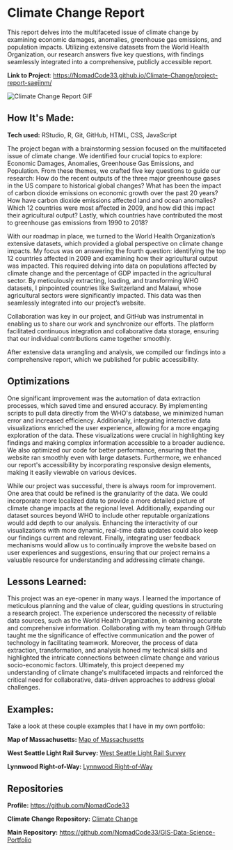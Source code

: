 # Climate Change Report
This report delves into the multifaceted issue of climate change by examining economic damages, anomalies, greenhouse gas emissions, and population impacts. Utilizing extensive datasets from the World Health Organization, our research answers five key questions, with findings seamlessly integrated into a comprehensive, publicly accessible report.

**Link to Project**: https://NomadCode33.github.io/Climate-Change/project-report-saejinm/

<img src="https://github.com/NomadCode33/git-lfs/blob/main/Climate%20Change%20Report.gif" img alt = "Climate Change Report GIF"/>

## How It's Made:

**Tech used:** RStudio, R, Git, GitHub, HTML, CSS, JavaScript 

The project began with a brainstorming session focused on the multifaceted issue of climate change. We identified four crucial topics to explore: Economic Damages, Anomalies, Greenhouse Gas Emissions, and Population. From these themes, we crafted five key questions to guide our research: How do the recent outputs of the three major greenhouse gases in the US compare to historical global changes? What has been the impact of carbon dioxide emissions on economic growth over the past 20 years? How have carbon dioxide emissions affected land and ocean anomalies? Which 12 countries were most affected in 2009, and how did this impact their agricultural output? Lastly, which countries have contributed the most to greenhouse gas emissions from 1990 to 2018?

With our roadmap in place, we turned to the World Health Organization’s extensive datasets, which provided a global perspective on climate change impacts. My focus was on answering the fourth question: identifying the top 12 countries affected in 2009 and examining how their agricultural output was impacted. This required delving into data on populations affected by climate change and the percentage of GDP impacted in the agricultural sector. By meticulously extracting, loading, and transforming WHO datasets, I pinpointed countries like Switzerland and Malawi, whose agricultural sectors were significantly impacted. This data was then seamlessly integrated into our project’s website.

Collaboration was key in our project, and GitHub was instrumental in enabling us to share our work and synchronize our efforts. The platform facilitated continuous integration and collaborative data storage, ensuring that our individual contributions came together smoothly.

After extensive data wrangling and analysis, we compiled our findings into a comprehensive report, which we published for public accessibility.


## Optimizations

One significant improvement was the automation of data extraction processes, which saved time and ensured accuracy. By implementing scripts to pull data directly from the WHO's database, we minimized human error and increased efficiency. Additionally, integrating interactive data visualizations enriched the user experience, allowing for a more engaging exploration of the data. These visualizations were crucial in highlighting key findings and making complex information accessible to a broader audience. We also optimized our code for better performance, ensuring that the website ran smoothly even with large datasets. Furthermore, we enhanced our report's accessibility by incorporating responsive design elements, making it easily viewable on various devices.

While our project was successful, there is always room for improvement. One area that could be refined is the granularity of the data. We could incorporate more localized data to provide a more detailed picture of climate change impacts at the regional level. Additionally, expanding our dataset sources beyond WHO to include other reputable organizations would add depth to our analysis. Enhancing the interactivity of our visualizations with more dynamic, real-time data updates could also keep our findings current and relevant. Finally, integrating user feedback mechanisms would allow us to continually improve the website based on user experiences and suggestions, ensuring that our project remains a valuable resource for understanding and addressing climate change.

## Lessons Learned:

This project was an eye-opener in many ways. I learned the importance of meticulous planning and the value of clear, guiding questions in structuring a research project. The experience underscored the necessity of reliable data sources, such as the World Health Organization, in obtaining accurate and comprehensive information. Collaborating with my team through GitHub taught me the significance of effective communication and the power of technology in facilitating teamwork. Moreover, the process of data extraction, transformation, and analysis honed my technical skills and highlighted the intricate connections between climate change and various socio-economic factors. Ultimately, this project deepened my understanding of climate change's multifaceted impacts and reinforced the critical need for collaborative, data-driven approaches to address global challenges.

## Examples:
Take a look at these couple examples that I have in my own portfolio:

**Map of Massachusetts:** [Map of Massachusetts](https://github.com/NomadCode33/GIS-Data-Science-Portfolio/tree/main/ESRI-MOOC-Cartography/Map-of-Massachusetts)

**West Seattle Light Rail Survey:** [West Seattle Light Rail Survey](https://github.com/NomadCode33/GIS-Data-Science-Portfolio/tree/main/Furtado-and-Associates-Projects/West%20Seattle%20Light%20Rail%20Survey)

**Lynnwood Right-of-Way:** [Lynnwood Right-of-Way](https://github.com/NomadCode33/GIS-Data-Science-Portfolio/tree/main/Furtado-and-Associates-Projects/Lynnwood%20Right-of-Way)

## Repositories
**Profile:** https://github.com/NomadCode33

**Climate Change Repository:** [Climate Change](https://github.com/NomadCode33/GIS-Data-Science-Portfolio/tree/main/Climate-Change)

**Main Repository:** https://github.com/NomadCode33/GIS-Data-Science-Portfolio
